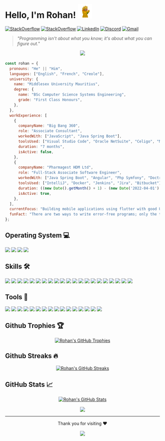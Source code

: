 # Hello, I'm Rohan! <img src="https://github.com/rohan-bhautoo/rohan-bhautoo/blob/main/thanos.gif" width="45px" />

[![StackOverflow](https://img.shields.io/badge/CodinGame-F2BB13?style=for-the-badge&logo=codingame&logoColor=white)](https://www.codingame.com/profile/a7364819958643ef46da3771502967479431515)
[![StackOverflow](https://img.shields.io/badge/Stack_Overflow-F47F24?style=for-the-badge&logo=stackoverflow&logoColor=white)](https://stackoverflow.com/users/11040534/rohan)
[![LinkedIn](https://img.shields.io/badge/LinkedIn-0077B5?style=for-the-badge&logo=linkedin&logoColor=white)](https://linkedin.com/in/rohan-bhautoo)
[![Discord](https://img.shields.io/badge/Discord-5865F2?style=for-the-badge&logo=discord&logoColor=white)](https://discordapp.com/users/763085460188037180)
[![Gmail](https://img.shields.io/badge/Gmail-D14836?style=for-the-badge&logo=gmail&logoColor=white)](mailto:rohanbhautoo@gmail.com)

> *"Programming isn't about what you know; it's about what you can figure out."*
<p align="center">
  <img src="https://readme-typing-svg.herokuapp.com?font=Pacifico&size=25&color=58A6FF&center=true&vCenter=true&width=800&height=100&lines=I+am+a+full-stack+programmer+%F0%9F%91%A8%E2%80%8D%F0%9F%92%BB;Utilizes+both+logical+%F0%9F%A7%A0++and+creative+%F0%9F%8E%A8+skills+when+working+on+a+project.+;I+am+based+in+Mauritius+%F0%9F%87%B2%F0%9F%87%BA%F0%9F%8C%B4.">
</p>

```javascript
const rohan = {
  pronouns: "He" || "Him",
  languages: ["English", "French", "Creole"],
  university: {
    name: "Middlesex University Mauritius",
    degree: {
      name: "BSc Computer Science Systems Engineering",
      grade: "First Class Honours",
    },
  },
  workExperience: [
    {
      companyName: "Big Bang 360",
      role: "Associate Consultant",
      workedWith: ["JavaScript", "Java Spring Boot"],
      toolsUsed: ["Visual Studio Code", "Oracle NetSuite", "Celigo", "MavenLink", "Salesforce"],
      duration: "7 months",
      isActive: false,
    },
    {
      companyName: "Pharmagest HDM Ltd",
      role: "Full-Stack Associate Software Engineer",
      workedWith: ["Java Spring Boot", "Angular", "Php Symfony", "Doctrine", "JQuery", "MySQL", "PostgreSQL", "Oracle"],
      toolsUsed: ["IntelliJ", "Docker", "Jenkins", "Jira", "Bitbucket"],
      duration: ((new Date().getMonth() + 1) - (new Date('2022-04-01').getMonth() + 1)) + 1,
      isActive: true,
    },
  ],
  currentFocus: "Building mobile applications using flutter with good UI/UX design",
  funFact: "There are two ways to write error-free programs; only the third one works"
};
```

## Operating System 💻
[![](https://img.shields.io/badge/Fedora-3c6eb4?style=for-the-badge&logo=fedora&logoColor=black)](https://getfedora.org/)
[![](https://img.shields.io/badge/CentOS-951C7A?style=for-the-badge&logo=centos&logoColor=white)](https://www.centos.org/)
[![](https://img.shields.io/badge/Windows-0078D6?style=for-the-badge&logo=windows&logoColor=white)](https://www.microsoft.com/en-us/windows)
[![](https://img.shields.io/badge/Android-3DDC84?style=for-the-badge&logo=android&logoColor=white)](https://www.android.com/)

## Skills 🛠️
[![](https://img.shields.io/badge/Flutter-42A5F5?style=for-the-badge&logo=flutter&logoColor=white)](https://flutter.dev/)
[![](https://img.shields.io/badge/Dart-4597ce?style=for-the-badge&logo=dart&logoColor=white)](https://dart.dev/)
[![](https://img.shields.io/badge/Java-ED8B00?style=for-the-badge&logo=java&logoColor=white)](https://www.java.com/en/)
[![](https://img.shields.io/badge/spring-%236DB33F.svg?style=for-the-badge&logo=spring&logoColor=white)](https://spring.io/projects/spring-boot)
[![](https://img.shields.io/badge/Python-3776AB?style=for-the-badge&logo=python&logoColor=white)](https://www.python.org/)
[![](https://img.shields.io/badge/C-00599C?style=for-the-badge&logo=c&logoColor=white)](https://en.wikipedia.org/wiki/C_(programming_language))
[![](https://img.shields.io/badge/C%2B%2B-00599C?style=for-the-badge&logo=c%2B%2B&logoColor=white)](https://www.cplusplus.com/)
[![](https://img.shields.io/badge/HTML5-E34F26?style=for-the-badge&logo=html5&logoColor=white)](https://developer.mozilla.org/en-US/docs/Glossary/HTML5)
[![](https://img.shields.io/badge/CSS3-1572B6?style=for-the-badge&logo=css3&logoColor=white)](https://developer.mozilla.org/en-US/docs/Web/CSS)
[![](https://img.shields.io/badge/Bootstrap-563D7C?style=for-the-badge&logo=bootstrap&logoColor=white)](https://getbootstrap.com/)
[![](https://img.shields.io/badge/JavaScript-F7DF1E?style=for-the-badge&logo=javascript&logoColor=black)](https://developer.mozilla.org/en-US/docs/Web/JavaScript)
[![](https://img.shields.io/badge/jQuery-0769ad?style=for-the-badge&logo=jquery&logoColor=black)](https://jquery.com/)
[![](https://img.shields.io/badge/Node.js-43853D?style=for-the-badge&logo=node.js&logoColor=white)](https://nodejs.org/en/)
[![](https://img.shields.io/badge/Angular-DD0031?style=for-the-badge&logo=angular&logoColor=white)](https://angular.io/)
[![](https://img.shields.io/badge/PHP-777BB4?style=for-the-badge&logo=php&logoColor=white)](https://www.php.net/)
[![](https://img.shields.io/badge/Symfony-000000?style=for-the-badge&logo=symfony&logoColor=white)](https://symfony.com/)
[![](https://img.shields.io/badge/MySQL-F29111?style=for-the-badge&logo=mysql&logoColor=white)](https://www.mysql.com/)
[![](https://img.shields.io/badge/PostgreSQL-336791?style=for-the-badge&logo=postgresql&logoColor=white)](https://www.postgresql.org/)
[![](https://img.shields.io/badge/MongoDB-4DB33D?style=for-the-badge&logo=mongodb&logoColor=white)](https://www.mongodb.com/)
[![](https://img.shields.io/badge/Firebase-FFA611?style=for-the-badge&logo=firebase&logoColor=white)](https://firebase.google.com/)
[![](https://img.shields.io/badge/Oracle-F80000?style=for-the-badge&logo=oracle&logoColor=white)](https://www.oracle.com/)

## Tools 🔧
[![](https://img.shields.io/badge/Jenkins-355564?style=for-the-badge&logo=jenkins&logoColor=white)](https://www.jenkins.io/)
[![](https://img.shields.io/badge/Docker-0db7ed?style=for-the-badge&logo=docker&logoColor=white)](https://www.docker.com/)
[![](https://img.shields.io/badge/Github-000000?style=for-the-badge&logo=github&logoColor=white)](https://github.com/)
[![](https://img.shields.io/badge/Visual_Studio_Code-0078d7?style=for-the-badge&logo=visualstudiocode&logoColor=white)](https://code.visualstudio.com/)
[![](https://img.shields.io/badge/XAMPP-fb7a24?style=for-the-badge&logo=xampp&logoColor=white)](https://www.apachefriends.org/index.html)
[![](https://img.shields.io/badge/IntelliJ_IDEA-FE315D?style=for-the-badge&logo=intellijidea&logoColor=white)](https://www.jetbrains.com/idea/)
[![](https://img.shields.io/badge/Jira-0052CC?style=for-the-badge&logo=jira&logoColor=white)](https://www.atlassian.com/software/jira)
[![](https://img.shields.io/badge/Bitbucket-0052CC?style=for-the-badge&logo=bitbucket&logoColor=white)](https://www.atlassian.com/software/bitbucket)
[![](https://img.shields.io/badge/Confluence-0052CC?style=for-the-badge&logo=confluence&logoColor=white)](https://www.atlassian.com/software/confluence)
[![](https://img.shields.io/badge/Unity-000000?style=for-the-badge&logo=unity&logoColor=white)](https://unity.com/)
[![](https://img.shields.io/badge/Slack-E01E5A?style=for-the-badge&logo=slack&logoColor=white)](https://slack.com/)
[![](https://img.shields.io/badge/Postman-EF5B25?style=for-the-badge&logo=postman&logoColor=white)](https://www.postman.com/)
[![](https://img.shields.io/badge/Stack_Overflow-F47F24?style=for-the-badge&logo=stackoverflow&logoColor=white)](https://stackoverflow.com/)
[![](https://img.shields.io/badge/Arduino-038C8C?style=for-the-badge&logo=arduino&logoColor=white)](https://www.arduino.cc/)
[![](https://img.shields.io/badge/IBM_Watson-006699?style=for-the-badge&logo=ibmwatson&logoColor=white)](https://www.ibm.com/watson)
[![](https://img.shields.io/badge/Salesforce-1798c1?style=for-the-badge&logo=salesforce&logoColor=white)](https://www.salesforce.com)

## Github Trophies 🏆
<p align="center">
  <a href="https://github.com/rohan-bhautoo">
    <img align="center" src="https://github-profile-trophy.vercel.app/?username=rohan-bhautoo&theme=darkhub&margin-w=15&no-bg=true&no-frame=true" alt="Rohan's GitHub Trophies" />
  </a>
</p>

## Github Streaks 🔥
<p align="center">
  <a href="https://github.com/rohan-bhautoo">
  <img align="center" src="https://github-readme-streak-stats.herokuapp.com?user=rohan-bhautoo&theme=github-dark&date_format=M%20j%5B%2C%20Y%5D&hide_border=true" alt="Rohan's GitHub Streaks" />
  </a>
</p>

## GitHub Stats &#x1f4c8;
<p align="center">
  <a href="https://github.com/rohan-bhautoo">
  <img align="center" src="https://github-readme-stats-sigma-five.vercel.app/api?username=rohan-bhautoo&show_icons=true&line_height=27&include_all_commits=true&count_private=true&theme=algolia" alt="Rohan's GitHub Stats" />
  </a>
</p>

<p align="center">
  <a href="https://github.com/rohan-bhautoo">
    <img align="center" src="https://github-readme-stats-sigma-five.vercel.app/api/top-langs/?username=rohan-bhautoo&layout=compact&theme=algolia&langs_count=10&hide=css,processing" />
  </a>
</p>

----
<p align="center">
  Thank you for visiting ❤️
</p>
<p align="center">
  <a href="https://github.com/rohan-bhautoo">
    <img align="center" src="https://profile-counter.glitch.me/rohan-bhautoo/count.svg"/>
  </a>
</p>
